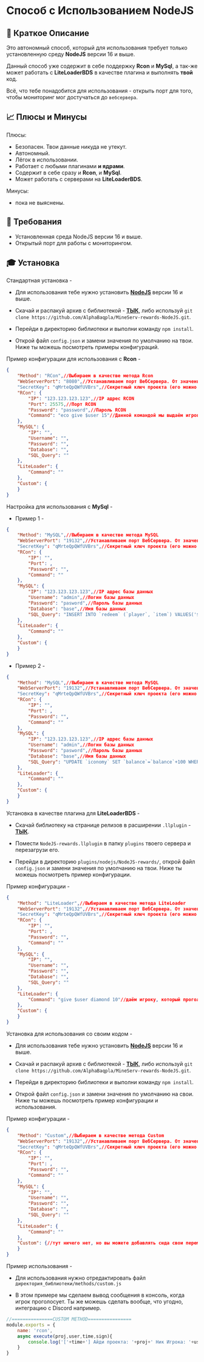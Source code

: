 # Способ с Использованием NodeJS

## 📝 Краткое Описание

Это автономный способ, который для использования требует только установленную среду **NodeJS** версии 16 и выше.

Данный способ уже содержит в себе поддержку **Rcon** и **MySql**, а так-же может работать с **LiteLoaderBDS** в качестве плагина и выполнять **твой** код.

Всё, что тебе понадобится для использования - открыть порт для того, чтобы мониторинг мог достучаться до `вебсервера`.

## 📈 Плюсы и Минусы

Плюсы:

- Безопасен. Твои данные никуда не утекут.
- Автономный.
- Лёгок в использовании.
- Работает с любыми плагинами **и ядрами**.
- Содержит в себе сразу и **Rcon**, и **MySql**.
- Может работать с серверами на **LiteLoaderBDS**.

Минусы:

- пока не выяснены.

## 🧾 Требования

- Установленная среда NodeJS версии 16 и выше.
- Открытый порт для работы с мониторингом.

## 🎓 Установка

Стандартная установка -

* Для использования тебе нужно установить [**NodeJS**](https://nodejs.org/ru/) версии 16 и выше.

* Скачай и распакуй архив с библиотекой - [**ТЫК**](https://github.com/AlphaBaqpla/MineServ-rewards-NodeJS/releases/), либо используй `git clone https://github.com/AlphaBaqpla/MineServ-rewards-NodeJS.git`.

* Перейди в директорию библиотеки и выполни команду `npm install`.

* Открой файл `config.json` и замени значения по умолчанию на твои. Ниже ты можешь посмотреть примеры конфигураций.

Пример конфигурации для использования с **Rcon** -

```json
{
    "Method": "RCon",//Выбираем в качестве метода Rcon
    "WebServerPort": "8080",//Устанавливаем порт ВебСервера. От значения этой переменной зависит порт, на котором будет работать вебсервер, при использовании предложенных значений адрес вашего скрипта будет `http://айпи_вебсервера:30330/`
    "SecretKey": "qMrteQpQWfUVBrs",//Секретный ключ проекта (его можно посмотреть в редактировании вашего проекта)
    "RCon": {
        "IP": "123.123.123.123",//IP адрес RCON
        "Port": 25575,//Порт RCON
        "Password": "password",//Пароль RCON
        "Command": "eco give $user 15"//Данной командой мы выдаём игроку 15 монет EssentialsX. Вы можете использовать любую команду, просто замените ник игрока на $user
    },
    "MySQL": {
        "IP": "",
        "Username": "",
        "Password": "",
        "Database": "",
        "SQL_Query": ""
    },
    "LiteLoader": {
        "Command": ""
    },
    "Custom": {
    }
}
```


Настройка для использования с **MySql** -

- Пример 1 -

```json
{
    "Method": "MySQL",//Выбираем в качестве метода MySQL
    "WebServerPort": "19132",//Устанавливаем порт ВебСервера. От значения этой переменной зависит порт, на котором будет работать вебсервер, при использовании предложенных значений адрес вашего скрипта будет `http://айпи_вебсервера:30330/`
    "SecretKey": "qMrteQpQWfUVBrs",//Секретный ключ проекта (его можно посмотреть в редактировании вашего проекта)
    "RCon": {
        "IP": "",
        "Port": ,
        "Password": "",
        "Command": ""
    },
    "MySQL": {
        "IP": "123.123.123.123",//IP адрес базы данных
        "Username": "admin",//Логин базы данных
        "Password": "pasword",//Пароль базы данных
        "Database": "base",//Имя базы данных
        "SQL_Query": "INSERT INTO `redeem` (`player`, `item`) VALUES('$user', 1)"//Пример выдачи предмета с айди 1, с помощью плагина REDEEM
    },
    "LiteLoader": {
        "Command": ""
    },
    "Custom": {
    }
}
```
- Пример 2 -

```json
{
    "Method": "MySQL",//Выбираем в качестве метода MySQL
    "WebServerPort": "19132",//Устанавливаем порт ВебСервера. От значения этой переменной зависит порт, на котором будет работать вебсервер, при использовании предложенных значений адрес вашего скрипта будет `http://айпи_вебсервера:30330/`
    "SecretKey": "qMrteQpQWfUVBrs",//Секретный ключ проекта (его можно посмотреть в редактировании вашего проекта)
    "RCon": {
        "IP": "",
        "Port": ,
        "Password": "",
        "Command": ""
    },
    "MySQL": {
        "IP": "123.123.123.123",//IP адрес базы данных
        "Username": "admin",//Логин базы данных
        "Password": "pasword",//Пароль базы данных
        "Database": "base",//Имя базы данных
        "SQL_Query": "UPDATE `iconomy` SET `balance`=`balance`+100 WHERE `username`='$user'"//Пример выдачи 100 монет с помощью плагина iConomy
    },
    "LiteLoader": {
        "Command": ""
    },
    "Custom": {
    }
}
```

Установка в качестве плагина для **LiteLoaderBDS** -

* Скачай библиотеку на странице релизов в расширении `.llplugin` - [**ТЫК**](https://github.com/AlphaBaqpla/MineServ-rewards-NodeJS/releases/).

* Помести `NodeJS-rewards.llplugin` в папку `plugins` твоего сервера и перезагрузи его.

* Перейди в директорию `plugins/nodejs/NodeJS-rewards/`, открой файл `config.json` и замени значения по умолчанию на твои. Ниже ты можешь посмотреть пример конфигурации.

Пример конфигурации -

```json
{
    "Method": "LiteLoader",//Выбираем в качестве метода LiteLoader
    "WebServerPort": "19132",//Устанавливаем порт ВебСервера. От значения этой переменной зависит порт, на котором будет работать вебсервер, при использовании предложенных значений адрес вашего скрипта будет `http://айпи_вебсервера:30330/`
    "SecretKey": "qMrteQpQWfUVBrs",//Секретный ключ проекта (его можно посмотреть в редактировании вашего проекта)
    "RCon": {
        "IP": "",
        "Port": ,
        "Password": "",
        "Command": ""
    },
    "MySQL": {
        "IP": "",
        "Username": "",
        "Password": "",
        "Database": "",
        "SQL_Query": ""
    },
    "LiteLoader": {
        "Command": "give $user diamond 10"//даём игроку, который проголосовал 10 алмазов. Вы можете использовать любую команду, просто замените ник игрока на $user
    },
    "Custom": {
    }
}
```

Установка для использования со своим кодом -

* Для использования тебе нужно установить [**NodeJS**](https://nodejs.org/ru/) версии 16 и выше.

* Скачай и распакуй архив с библиотекой - [**ТЫК**](https://github.com/AlphaBaqpla/MineServ-rewards-NodeJS/releases/), либо используй `git clone https://github.com/AlphaBaqpla/MineServ-rewards-NodeJS.git`.

* Перейди в директорию библиотеки и выполни команду `npm install`.

* Открой файл `config.json` и замени значения по умолчанию на свои. Ниже ты можешь посмотреть пример конфигурации и использования.

Пример конфигурации -

```json
{
    "Method": "Custom",//Выбираем в качестве метода Custom
    "WebServerPort": "19132",//Устанавливаем порт ВебСервера. От значения этой переменной зависит порт, на котором будет работать вебсервер, при использовании предложенных значений адрес вашего скрипта будет `http://айпи_вебсервера:30330/`
    "SecretKey": "qMrteQpQWfUVBrs",//Секретный ключ проекта (его можно посмотреть в редактировании вашего проекта)
    "RCon": {
        "IP": "",
        "Port": ,
        "Password": "",
        "Command": ""
    },
    "MySQL": {
        "IP": "",
        "Username": "",
        "Password": "",
        "Database": "",
        "SQL_Query": ""
    },
    "LiteLoader": {
        "Command": ""
    },
    "Custom": {//тут ничего нет, но вы можете добавлять сюда свои переменные и использовать с помощью "conf.Custom.ваша_переменная"
    }
}
```

Пример использования - 

* Для использования нужно отредактировать файл `директория_библиотеки/methods/custom.js`

* В этом примере мы сделаем вывод сообщения в консоль, когда игрок проголосует. Ты же можешь сделать вообще, что угодно, интеграцию с Discord например.

```js
//===============CUSTOM METHOD================
module.exports = {
    name: 'rcon',
    async execute(proj,user,time,sign){
        console.log('['+time+'] Айди проекта: '+proj+' Ник Игрока: '+user+' Время: '+time+' Сигнатура: '+sign)
    }
}
```